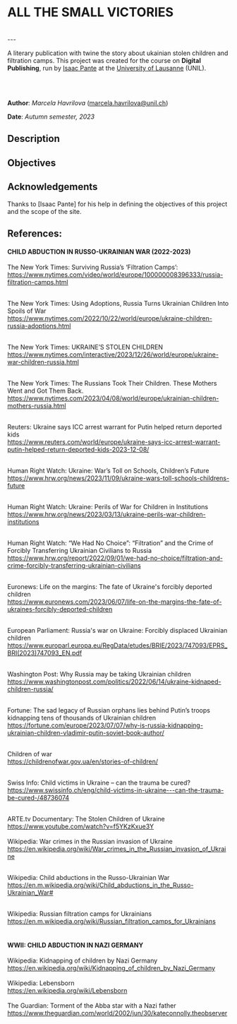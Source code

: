 # ALL THE SMALL VICTORIES
<br>
---

A literary publication with twine the story about ukainian stolen children and filtration camps.  This project was created for the course on **Digital Publishing**, run by [Isaac Pante](https://github.com/ipante) at the [University of Lausanne](https://www.unil.ch/) (UNIL).


<br><br>

**Author**: _Marcela Havrilova_ (<marcela.havrilova@unil.ch>)

**Date**: _Autumn semester, 2023_

## Description



## Objectives


## Acknowledgements

Thanks to [Isaac Pante] for his help in defining the objectives of this project and the scope of the site.


## References:

#### CHILD ABDUCTION IN RUSSO-UKRAINIAN WAR (2022-2023)

The New York Times: Surviving Russia’s ‘Filtration Camps’: <br>
https://www.nytimes.com/video/world/europe/100000008396333/russia-filtration-camps.html
<br>
<br>

The New York Times: Using Adoptions, Russia Turns Ukrainian Children Into Spoils of War <br>
https://www.nytimes.com/2022/10/22/world/europe/ukraine-children-russia-adoptions.html
<br><br>

The New York Times: UKRAINE’S STOLEN CHILDREN<br>
https://www.nytimes.com/interactive/2023/12/26/world/europe/ukraine-war-children-russia.html
<br><br>

The New York Times: The Russians Took Their Children. These Mothers Went and Got Them Back. <br>
https://www.nytimes.com/2023/04/08/world/europe/ukrainian-children-mothers-russia.html
<br><br>

Reuters: Ukraine says ICC arrest warrant for Putin helped return deported kids <br>
https://www.reuters.com/world/europe/ukraine-says-icc-arrest-warrant-putin-helped-return-deported-kids-2023-12-08/
<br><br>

Human Right Watch: Ukraine: War’s Toll on Schools, Children’s Future <br>
https://www.hrw.org/news/2023/11/09/ukraine-wars-toll-schools-childrens-future
<br><br>

Human Right Watch: Ukraine: Perils of War for Children in Institutions <br>
https://www.hrw.org/news/2023/03/13/ukraine-perils-war-children-institutions
<br><br>

Human Right Watch: “We Had No Choice”: “Filtration” and the Crime of Forcibly Transferring Ukrainian Civilians to Russia<br>
https://www.hrw.org/report/2022/09/01/we-had-no-choice/filtration-and-crime-forcibly-transferring-ukrainian-civilians
<br><br>

Euronews: Life on the margins: The fate of Ukraine's forcibly deported children<br>
https://www.euronews.com/2023/06/07/life-on-the-margins-the-fate-of-ukraines-forcibly-deported-children
<br><br>

European Parliament: Russia's war on Ukraine: Forcibly displaced Ukrainian children <br>
https://www.europarl.europa.eu/RegData/etudes/BRIE/2023/747093/EPRS_BRI(2023)747093_EN.pdf
<br><br>

Washington Post: Why Russia may be taking Ukrainian children <br>
https://www.washingtonpost.com/politics/2022/06/14/ukraine-kidnaped-children-russia/
<br><br>

Fortune: The sad legacy of Russian orphans lies behind Putin’s troops kidnapping tens of thousands of Ukrainian children <br>
https://fortune.com/europe/2023/07/07/why-is-russia-kidnapping-ukrainian-children-vladimir-putin-soviet-book-author/
<br><br>


Children of war<br>
https://childrenofwar.gov.ua/en/stories-of-children/
<br><br>

Swiss Info: Child victims in Ukraine – can the trauma be cured?<br>
https://www.swissinfo.ch/eng/child-victims-in-ukraine---can-the-trauma-be-cured-/48736074
<br><br>

ARTE.tv Documentary: The Stolen Children of Ukraine <br>
https://www.youtube.com/watch?v=f5YKzKxue3Y
<br>
<br>
Wikipedia: War crimes in the Russian invasion of Ukraine<br>
https://en.wikipedia.org/wiki/War_crimes_in_the_Russian_invasion_of_Ukraine
<br><br>

Wikipedia: Child abductions in the Russo-Ukrainian War<br>
https://en.m.wikipedia.org/wiki/Child_abductions_in_the_Russo-Ukrainian_War#
<br><br>

Wikipedia: Russian filtration camps for Ukrainians <br>
https://en.m.wikipedia.org/wiki/Russian_filtration_camps_for_Ukrainians
<br><br>

#### WWII: CHILD ABDUCTION IN NAZI GERMANY

Wikipedia: Kidnapping of children by Nazi Germany <br>
https://en.wikipedia.org/wiki/Kidnapping_of_children_by_Nazi_Germany
<br><br>
Wikipedia: Lebensborn <br>
https://en.wikipedia.org/wiki/Lebensborn
<br><br>
The Guardian: Torment of the Abba star with a Nazi father <br>
https://www.theguardian.com/world/2002/jun/30/kateconnolly.theobserver
<br><br>
